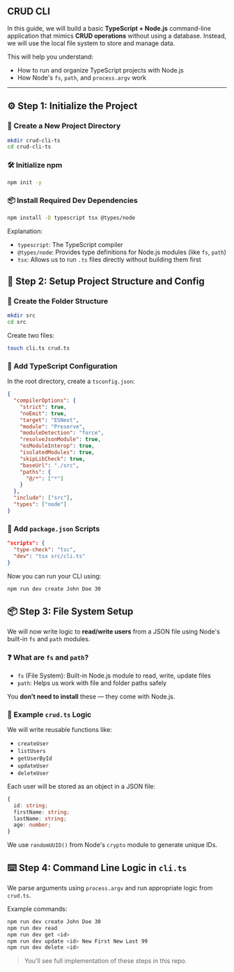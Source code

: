 ## CRUD CLI

In this guide, we will build a basic **TypeScript + Node.js** command-line application that mimics **CRUD operations** without using a database. Instead, we will use the local file system to store and manage data.

This will help you understand:

- How to run and organize TypeScript projects with Node.js
- How Node's `fs`, `path`, and `process.argv` work

---

## ⚙️ Step 1: Initialize the Project

### 📁 Create a New Project Directory

```bash
mkdir crud-cli-ts
cd crud-cli-ts
```

### 🛠️ Initialize npm

```bash
npm init -y
```

### 📦 Install Required Dev Dependencies

```bash
npm install -D typescript tsx @types/node
```

Explanation:

- `typescript`: The TypeScript compiler
- `@types/node`: Provides type definitions for Node.js modules (like `fs`, `path`)
- `tsx`: Allows us to run `.ts` files directly without building them first

## 📐 Step 2: Setup Project Structure and Config

### 📁 Create the Folder Structure

```bash
mkdir src
cd src
```

Create two files:

```bash
touch cli.ts crud.ts
```

### 📄 Add TypeScript Configuration

In the root directory, create a `tsconfig.json`:

```json
{
  "compilerOptions": {
    "strict": true,
    "noEmit": true,
    "target": "ESNext",
    "module": "Preserve",
    "moduleDetection": "force",
    "resolveJsonModule": true,
    "esModuleInterop": true,
    "isolatedModules": true,
    "skipLibCheck": true,
    "baseUrl": "./src",
    "paths": {
      "@/*": ["*"]
    }
  },
  "include": ["src"],
  "types": ["node"]
}
```

### 🏃 Add `package.json` Scripts

```json
"scripts": {
  "type-check": "tsc",
  "dev": "tsx src/cli.ts"
}
```

Now you can run your CLI using:

```bash
npm run dev create John Doe 30
```

## 📦 Step 3: File System Setup

We will now write logic to **read/write users** from a JSON file using Node's built-in `fs` and `path` modules.

### ❓ What are `fs` and `path`?

- `fs` (File System): Built-in Node.js module to read, write, update files
- `path`: Helps us work with file and folder paths safely

You **don’t need to install** these — they come with Node.js.

### 🧩 Example `crud.ts` Logic

We will write reusable functions like:

- `createUser`
- `listUsers`
- `getUserById`
- `updateUser`
- `deleteUser`

Each user will be stored as an object in a JSON file:

```ts
{
  id: string;
  firstName: string;
  lastName: string;
  age: number;
}
```

We use `randomUUID()` from Node's `crypto` module to generate unique IDs.

## ⌨️ Step 4: Command Line Logic in `cli.ts`

We parse arguments using `process.argv` and run appropriate logic from `crud.ts`.

Example commands:

```bash
npm run dev create John Doe 30
npm run dev read
npm run dev get <id>
npm run dev update <id> New First New Last 99
npm run dev delete <id>
```

> You’ll see full implementation of these steps in this repo.
